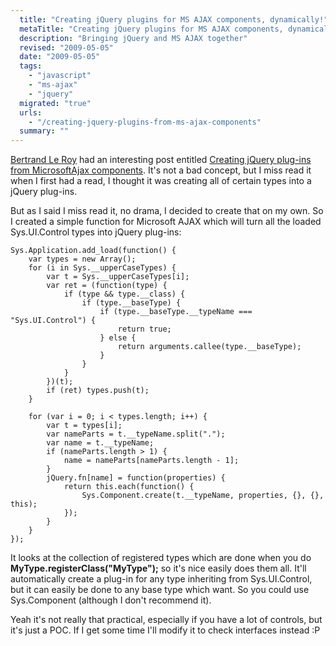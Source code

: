 ```yaml
---
  title: "Creating jQuery plugins for MS AJAX components, dynamically!"
  metaTitle: "Creating jQuery plugins for MS AJAX components, dynamically!"
  description: "Bringing jQuery and MS AJAX together"
  revised: "2009-05-05"
  date: "2009-05-05"
  tags: 
    - "javascript"
    - "ms-ajax"
    - "jquery"
  migrated: "true"
  urls: 
    - "/creating-jquery-plugins-from-ms-ajax-components"
  summary: ""
---
```

[Bertrand Le Roy][1] had an interesting post entitled [Creating jQuery plug-ins from MicrosoftAjax components][2]. It's not a bad concept, but I miss read it when I first had a read, I thought it was creating all of certain types into a jQuery plug-ins.

But as I said I miss read it, no drama, I decided to create that on my own. So I created a simple function for Microsoft AJAX which will turn all the loaded Sys.UI.Control types into jQuery plug-ins:

	Sys.Application.add_load(function() {
		var types = new Array();
		for (i in Sys.__upperCaseTypes) {
			var t = Sys.__upperCaseTypes[i];
			var ret = (function(type) {
				if (type && type.__class) {
					if (type.__baseType) {
						if (type.__baseType.__typeName === "Sys.UI.Control") {
							return true;
						} else {
							return arguments.callee(type.__baseType);
						}
					} 
				}
			})(t);
			if (ret) types.push(t);
		}

		for (var i = 0; i < types.length; i++) {
			var t = types[i];
			var nameParts = t.__typeName.split(".");
			var name = t.__typeName;
			if (nameParts.length > 1) {
				name = nameParts[nameParts.length - 1];
			}
			jQuery.fn[name] = function(properties) {
				return this.each(function() {
					Sys.Component.create(t.__typeName, properties, {}, {}, this);
				});
			}
		}
	});

It looks at the collection of registered types which are done when you do **MyType.registerClass("MyType");** so it's nice easily does them all.
It'll automatically create a plug-in for any type inheriting from Sys.UI.Control, but it can easily be done to any base type which want. So you could use Sys.Component (although I don't recommend it).

Yeah it's not really that practical, especially if you have a lot of controls, but it's just a POC. If I get some time I'll modify it to check interfaces instead :P

  [1]: http://weblogs.asp.net/bleroy/
  [2]: http://weblogs.asp.net/bleroy/archive/2009/05/04/creating-jquery-plug-ins-from-microsoftajax-components.aspx

